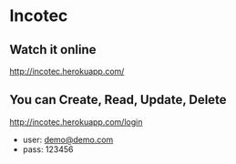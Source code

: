 # Incotec

## Watch it online 
  
  http://incotec.herokuapp.com/
  
## You can Create, Read, Update, Delete

  http://incotec.herokuapp.com/login

  - user: demo@demo.com
  - pass: 123456
